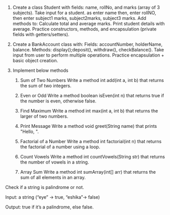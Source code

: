 1. Create a class Student with fields: name, rollNo, and marks (array of 3 subjects).
    Take input for a student. as enter name then, enter rollNO, then enter subject1 marks, subject2marks, subject3 marks.
    Add methods to:
    Calculate total and average marks.
    Print student details with average.
    Practice constructors, methods, and encapsulation (private fields with getters/setters).

2. Create a BankAccount class with:
    Fields: accountNumber, holderName, balance.
    Methods: display();deposit(), withdraw(), checkBalance().
    Take input from user to perform multiple operations.
    Practice encapsulation + basic object creation.

3. Implement below methods
    1. Sum of Two Numbers
        Write a method int add(int a, int b) that returns the sum of two integers.
    
    2. Even or Odd
        Write a method boolean isEven(int n) that returns true if the number is even, otherwise false.
    
    3. Find Maximum
        Write a method int max(int a, int b) that returns the larger of two numbers.
    
    4. Print Message
        Write a method void greet(String name) that prints "Hello, <name>".
    
    5. Factorial of a Number
        Write a method int factorial(int n) that returns the factorial of a number using a loop.

    6. Count Vowels
        Write a method int countVowels(String str) that returns the number of vowels in a string.

    7. Array Sum
        Write a method int sumArray(int[] arr) that returns the sum of all elements in an array.


Check if a string is palindrome or not.

Input: a string (“eye” -> true,  “eshika”-> false)

Output: true if it’s a palindrome, else false.

